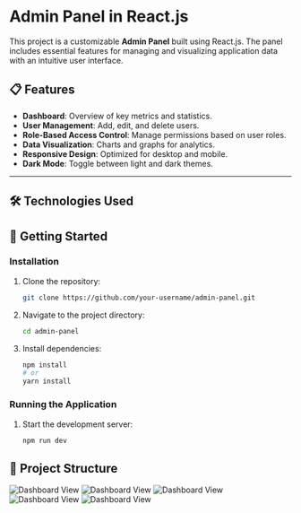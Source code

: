 # Admin Panel in React.js

This project is a customizable **Admin Panel** built using React.js. The panel includes essential features for managing and visualizing application data with an intuitive user interface.

## 📋 Features

- **Dashboard**: Overview of key metrics and statistics.
- **User Management**: Add, edit, and delete users.
- **Role-Based Access Control**: Manage permissions based on user roles.
- **Data Visualization**: Charts and graphs for analytics.
- **Responsive Design**: Optimized for desktop and mobile.
- **Dark Mode**: Toggle between light and dark themes.

---

## 🛠️ Technologies Used

## 🚀 Getting Started

### Installation

1. Clone the repository:

   ```bash
   git clone https://github.com/your-username/admin-panel.git
   ```

2. Navigate to the project directory:

   ```bash
   cd admin-panel
   ```

3. Install dependencies:

   ```bash
   npm install
   # or
   yarn install
   ```

### Running the Application

1. Start the development server:

   ```bash
   npm run dev

## 📂 Project Structure


![Dashboard View](https://github.com/yashpanchal10110/Admin-Panel/blob/main/ss/Screenshot_22-11-2024_124355_localhost.jpeg)
![Dashboard View](https://github.com/yashpanchal10110/Admin-Panel/blob/main/ss/Screenshot_22-11-2024_124433_localhost.jpeg)
![Dashboard View](https://github.com/yashpanchal10110/Admin-Panel/blob/main/ss/Screenshot_22-11-2024_124444_localhost.jpeg)
![Dashboard View](https://github.com/yashpanchal10110/Admin-Panel/blob/main/ss/Screenshot_22-11-2024_12455_localhost.jpeg)
![Dashboard View](https://github.com/your-username/your-repo/raw/main/images/dashboard.png)

